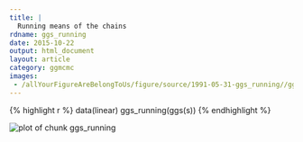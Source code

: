 ```yaml
---
title: |
  Running means of the chains
rdname: ggs_running
date: 2015-10-22
output: html_document
layout: article
category: ggmcmc
images:
 - /allYourFigureAreBelongToUs/figure/source/1991-05-31-ggs_running//ggs_running-1.png
---
```





{% highlight r %}
data(linear)
ggs_running(ggs(s))
{% endhighlight %}

![plot of chunk ggs_running](/allYourFigureAreBelongToUs/figure/source/1991-05-31-ggs_running/ggs_running-1.png) 